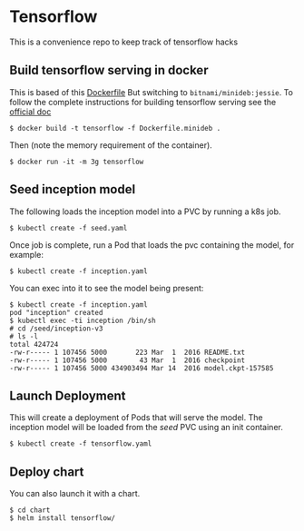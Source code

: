 # Tensorflow

This is a convenience repo to keep track of tensorflow hacks

## Build tensorflow serving in docker

This is based of this [Dockerfile](https://github.com/tensorflow/serving/blob/master/tensorflow_serving/tools/docker/Dockerfile.devel)
But switching to `bitnami/minideb:jessie`. To follow the complete instructions for building tensorflow serving see the [official doc](http://tensorflow.github.io/serving/serving_inception)

```
$ docker build -t tensorflow -f Dockerfile.minideb .
```

Then (note the memory requirement of the container).

```
$ docker run -it -m 3g tensorflow
```

## Seed inception model

The following loads the inception model into a PVC by running a k8s job.

```
$ kubectl create -f seed.yaml
```

Once job is complete, run a Pod that loads the pvc containing the model, for example:

```
$ kubectl create -f inception.yaml
```

You can exec into it to see the model being present:

```
$ kubectl create -f inception.yaml
pod "inception" created
$ kubectl exec -ti inception /bin/sh
# cd /seed/inception-v3
# ls -l
total 424724
-rw-r----- 1 107456 5000       223 Mar  1  2016 README.txt
-rw-r----- 1 107456 5000        43 Mar  1  2016 checkpoint
-rw-r----- 1 107456 5000 434903494 Mar 14  2016 model.ckpt-157585
```

## Launch Deployment

This will create a deployment of Pods that will serve the model.
The inception model will be loaded from the _seed_ PVC using an init container.

```
$ kubectl create -f tensorflow.yaml
```

## Deploy chart

You can also launch it with a chart.

```
$ cd chart
$ helm install tensorflow/
```

